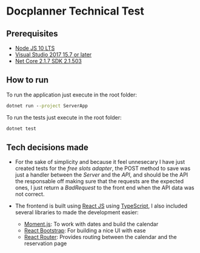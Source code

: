 
# Docplanner Technical Test

## Prerequisites

* [Node JS 10 LTS](https://nodejs.org)
* [Visual Studio 2017 15.7 or later](https://docs.microsoft.com/en-us/visualstudio/install/update-visual-studio)
* [Net Core 2.1.7 SDK 2.1.503](https://dotnet.microsoft.com/download/dotnet-core/2.1)

## How to run

To run the application just execute in the root folder:

```cmd
dotnet run --project ServerApp
```

To run the tests just execute in the root folder:

```cmd
dotnet test
```

## Tech decisions made

* For the sake of simplicity and because it feel unnesecary I have just created tests for the *free slots adapter*, the POST method to save was just a handler between the *Server* and the *API*, and should be the API the responsable off making sure that the requests are the expected ones, I just return a *BadRequest* to the front end when the API data was not correct.

* The frontend is built using [React JS](https://facebook.github.io/create-react-app/) using [TypeScript](https://www.typescriptlang.org/), I also included several libraries to made the development easier:

  * [Moment.js](https://momentjs.com/): To work with dates and build the calendar
  * [React Bootstrap](https://react-bootstrap.github.io/): For building a nice UI with ease
  * [React Router](https://reacttraining.com/react-router/): Provides routing between the calendar and the reservation page